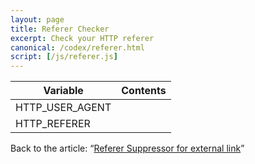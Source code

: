 ```yaml
---
layout: page
title: Referer Checker
excerpt: Check your HTTP referer
canonical: /codex/referer.html
script: [/js/referer.js]
---
```

<div class="table-responsive">
  <table class="table">
    <thead>
      <tr>
        <th>Variable</th>
        <th>Contents</th>
      </tr>
    </thead>
    <tbody>
      <tr>
        <td>HTTP_USER_AGENT</td>
        <td id="user-agent"></td>
      </tr>
      <tr>
        <td>HTTP_REFERER</td>
        <td id="referer"></td>
      </tr>
    </tbody>
  </table>
</div>

Back to the article:
  <q><a href="{{ '/article/referer-suppressor.html' | prepend: site.baseurl }}">Referer Suppressor for external link</a></q>
